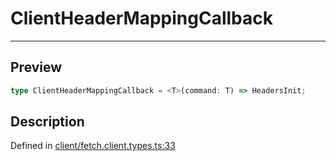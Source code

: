 
      
# ClientHeaderMappingCallback

<div class="api-docs__separator" data-reactroot="">

---

</div><div class="api-docs__section">

## Preview

</div><div class="api-docs__preview type single">

```ts
type ClientHeaderMappingCallback = <T>(command: T) => HeadersInit;
```

</div><div class="api-docs__section">

## Description

</div><div class="api-docs__description"><span class="api-docs__do-not-parse">



</span></div><div class="api-docs__definition">

Defined in [client/fetch.client.types.ts:33](https://github.com/BetterTyped/hyper-fetch/blob/1a97772c/packages/core/src/client/fetch.client.types.ts#L33)

</div>